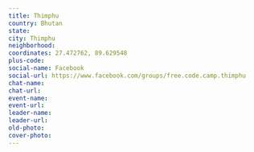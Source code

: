 ```yaml
---
title: Thimphu
country: Bhutan
state: 
city: Thimphu
neighborhood: 
coordinates: 27.472762, 89.629548
plus-code:
social-name: Facebook
social-url: https://www.facebook.com/groups/free.code.camp.thimphu
chat-name:
chat-url:
event-name:
event-url:
leader-name:
leader-url:
old-photo: 
cover-photo:
---
```

